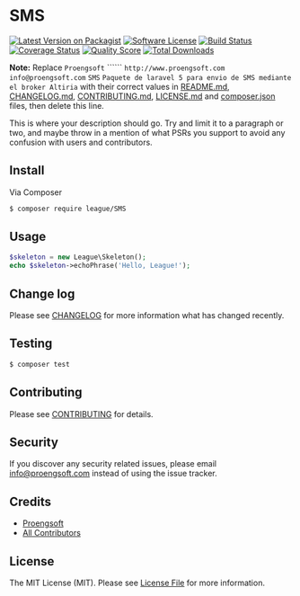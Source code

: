 # SMS

[![Latest Version on Packagist](https://img.shields.io/packagist/v/league/SMS.svg?style=flat-square)](https://packagist.org/packages/league/SMS)
[![Software License](https://img.shields.io/badge/license-MIT-brightgreen.svg?style=flat-square)](LICENSE.md)
[![Build Status](https://img.shields.io/travis/thephpleague/SMS/master.svg?style=flat-square)](https://travis-ci.org/thephpleague/SMS)
[![Coverage Status](https://img.shields.io/scrutinizer/coverage/g/thephpleague/SMS.svg?style=flat-square)](https://scrutinizer-ci.com/g/thephpleague/SMS/code-structure)
[![Quality Score](https://img.shields.io/scrutinizer/g/thephpleague/SMS.svg?style=flat-square)](https://scrutinizer-ci.com/g/thephpleague/SMS)
[![Total Downloads](https://img.shields.io/packagist/dt/league/SMS.svg?style=flat-square)](https://packagist.org/packages/league/SMS)

**Note:** Replace ```Proengsoft``` `````` ```http://www.proengsoft.com``` ```info@proengsoft.com``` ```SMS``` ```Paquete de laravel 5 para envio de SMS mediante el broker Altiria``` with their correct values in [README.md](README.md), [CHANGELOG.md](CHANGELOG.md), [CONTRIBUTING.md](CONTRIBUTING.md), [LICENSE.md](LICENSE.md) and [composer.json](composer.json) files, then delete this line.

This is where your description should go. Try and limit it to a paragraph or two, and maybe throw in a mention of what
PSRs you support to avoid any confusion with users and contributors.

## Install

Via Composer

``` bash
$ composer require league/SMS
```

## Usage

``` php
$skeleton = new League\Skeleton();
echo $skeleton->echoPhrase('Hello, League!');
```

## Change log

Please see [CHANGELOG](CHANGELOG.md) for more information what has changed recently.

## Testing

``` bash
$ composer test
```

## Contributing

Please see [CONTRIBUTING](CONTRIBUTING.md) for details.

## Security

If you discover any security related issues, please email info@proengsoft.com instead of using the issue tracker.

## Credits

- [Proengsoft](https://github.com/)
- [All Contributors](../../contributors)

## License

The MIT License (MIT). Please see [License File](LICENSE.md) for more information.
